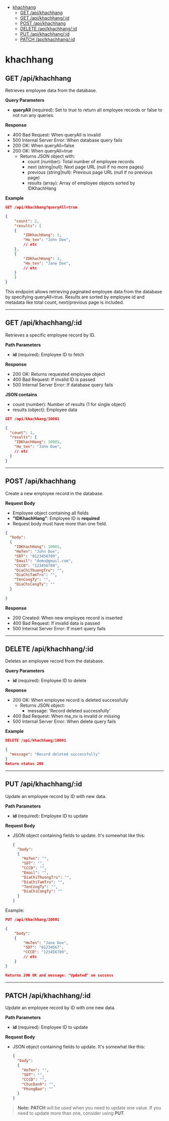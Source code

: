 - [khachhang](#khachhang)
  - [GET /api/khachhang](#get-apikhachhang)
  - [GET /api/khachhang/:id](#get-apikhachhangid)
  - [POST /api/khachhang](#post-apikhachhang)
  - [DELETE /api/khachhang/:id](#delete-apikhachhangid)
  - [PUT /api/khachhang/:id](#put-apikhachhangid)
  - [PATCH /api/khachhang/:id](#patch-apikhachhangid)


# khachhang
## GET /api/khachhang

Retrieves employee data from the database.

**Query Parameters**

- **queryAll** (required): Set to true to return all employee records or false to not run any queries.

**Response**

- 400 Bad Request: When queryAll is invalid
- 500 Internal Server Error: When database query fails
- 200 OK: When queryAll=false
- 200 OK: When queryAll=true
  - Returns JSON object with:
    - count (number): Total number of employee records
    - next (string|null): Next page URL (null if no more pages)
    - previous (string|null): Previous page URL (null if no previous page)
    - results (array): Array of employee objects sorted by IDKhachHang

**Example**

```json
GET /api/khachhang?queryAll=true

{
    "count": 2,
    "results": [
    {
        "IDKhachHang": 1,
        "Ho_ten": "John Doe",
        // etc
    },
    {
        "IDKhachHang": 2,
        "Ho_ten": "Jane Doe",
        // etc
    }
    ]
}
```

This endpoint allows retrieving paginated employee data from the database by specifying queryAll=true. Results are sorted by employee id and metadata like total count, next/previous page is included.

---

## GET /api/khachhang/:id

Retrieves a specific employee record by ID.

**Path Parameters**

- **id** (required): Employee ID to fetch

**Response**

- 200 OK: Returns requested employee object
- 400 Bad Request: If invalid ID is passed
- 500 Internal Server Error: If database query fails

**JSON contains**

- count (number): Number of results (1 for single object)
- results (object): Employee data

```json
GET /api/khachhang/10001

{
  "count": 1,
  "results": {
    "IDKhachHang": 10001,
    "Ho_ten": "John Doe",
    // etc
  }
}
```
---
## POST /api/khachhang

Create a new employee record in the database.

**Request Body**
- Employee object containing all fields
- **"IDKhachHang"**: Employee ID is **required**
- Request body must have more than one field. 
```json
{
  "body": 
  {
    "IDKhachHang": 10001,
    "HoTen": "John Doe",
    "SDT": "0123456789",
    "Email": "demo@gmail.com",
    "CCCD": "123456789",
    "DiaChiThuongTru": "",
    "DiaChiTamTru": "",
    "TenCongTy": "",
    "DiaChiCongTy": ""
  }
  
}
```

**Response**
- 200 Created: When new employee record is inserted
- 400 Bad Request: If invalid data is passed
- 500 Internal Server Error: If insert query fails
---

## DELETE /api/khachhang/:id

Deletes an employee record from the database.

**Query Parameters**

- **id** (required): Employee ID to delete

**Response**

- 200 OK: When employee record is deleted successfully
  - Returns JSON object:
    - message: 'Record deleted successfully'
- 400 Bad Request: When ma_nv is invalid or missing
- 500 Internal Server Error: When delete query fails

**Example**

```json
DELETE /api/khachhang/10001

{
  "message": "Record deleted successfully"
}
Return status 200
```
---
## PUT /api/khachhang/:id
Update an employee record by ID with new data.

**Path Parameters**
- **id** (required): Employee ID to update

**Request Body**
- JSON object containing fields to update. It's somewhat like this:
  ```json
  {
    "body": 
    {
      "HoTen": "", 
      "SDT": "", 
      "CCCD": "", 
      "Email": "",
      "DiaChiThuongTru": "",
      "DiaChiTamTru": "",
      "TenCongTy": "",
      "DiaChiCongTy": ""
    }
  }
  ```
Example:
```json
PUT /api/khachhang/10001

{
    "body": 
    {
        "HoTen": "Jane Doe",
        "SDT": "01234567",
        "CCCD": "123456789",
        // etc
    }
}

Returns 200 OK and message: "Updated" on success
```

---
## PATCH /api/khachhang/:id

Update an employee record by ID with one new data.

**Path Parameters**
- **id** (required): Employee ID to update

**Request Body**
- JSON object containing fields to update. It's somewhat like this:
  ```json
  {
    "body": 
    {
      "HoTen": "", 
      "SDT": "", 
      "CCCD": "", 
      "ChucDanh": "", 
      "PhongBan": ""
    }
  }
  ```

>**Note:** **PATCH** will be used when you need to update one value. If you need to update more than one, consider using **PUT**.
